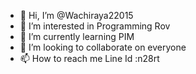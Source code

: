 - 👋 Hi, I’m @Wachiraya22015
- 👀 I’m interested in Programming Rov
- 🌱 I’m currently learning PIM
- 💞️ I’m looking to collaborate on everyone
- 📫 How to reach me Line Id :n28rt

<!---
Wachiraya22015/Wachiraya22015 is a ✨ special ✨ repository because its `README.md` (this file) appears on your GitHub profile.
You can click the Preview link to take a look at your changes.
--->
